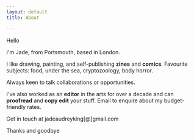 ```yaml
---
layout: default
title: About

---
```

Hello

I'm Jade, from Portsmouth, based in London.

I like drawing, painting, and self-publishing **zines** and **comics**. Favourite subjects: food, under the sea, cryptozoology, body horror.

Always keen to talk collaborations or opportunities.

I've also worked as an **editor** in the arts for over a decade and can **proofread** and **copy edit** your stuff. Email to enquire about my budget-friendly rates.

Get in touch at jadeaudreyking\[@\]gmail.com

Thanks and goodbye